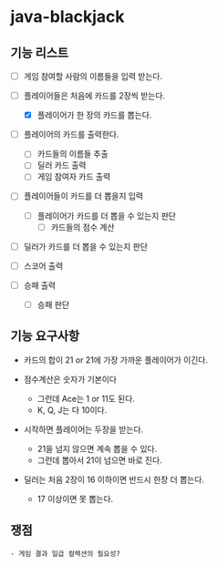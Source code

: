 # java-blackjack

## 기능 리스트

- [ ] 게임 참여할 사람의 이름들을 입력 받는다.

- [ ] 플레이어들은 처음에 카드를 2장씩 받는다.
    - [x] 플레이어가 한 장의 카드를 뽑는다.

- [ ] 플레이어의 카드를 출력한다.
    - [ ] 카드들의 이름들 추출
    - [ ] 딜러 카드 출력
    - [ ] 게임 참여자 카드 출력
    
- [ ] 플레이어들이 카드를 더 뽑을지 입력
    - [ ] 플레이어가 카드를 더 뽑을 수 있는지 판단
        - [ ] 카드들의 점수 계산

- [ ] 딜러가 카드를 더 뽑을 수 있는지 판단

- [ ] 스코어 출력
     
- [ ] 승패 출력
    - [ ] 승패 판단

## 기능 요구사항

- 카드의 합이 21 or 21에 가장 가까운 플레이어가 이긴다.

- 점수계산은 숫자가 기본이다
    - 그런데 Ace는 1 or 11도 된다.
    - K, Q, J는 다 10이다.

- 시작하면 플레이어는 두장을 받는다.
    - 21을 넘지 않으면 계속 뽑을 수 있다.
    - 그런데 뽑아서 21이 넘으면 바로 진다.

- 딜러는 처음 2장이 16 이하이면 반드시 한장 더 뽑는다.
    - 17 이상이면 못 뽑는다.
    
## 쟁점
    - 게임 결과 일급 컬렉션의 필요성?